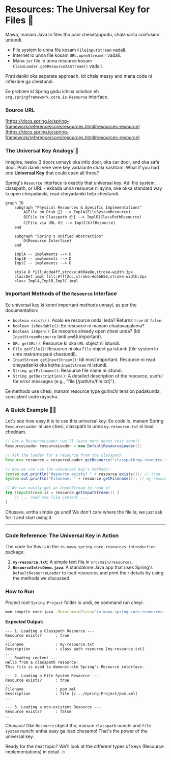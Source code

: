 # Resources: The Universal Key for Files 🔑

Mawa, manam Java lo files tho pani chesetappudu, chala sarlu confusion untundi.
-   File system lo unna file kosam `FileInputStream` vadali.
-   Internet lo unna file kosam `URL.openStream()` vadali.
-   Mana `jar` file lo unna resource kosam `ClassLoader.getResourceAsStream()` vadali.

Prati daniki oka separate approach. Idi chala messy and mana code ni inflexible ga chestundi.

Ee problem ki Spring gadu ichina solution eh `org.springframework.core.io.Resource` interface.

### Source URL
[https://docs.spring.io/spring-framework/reference/core/resources.html#resources-resource](https://docs.spring.io/spring-framework/reference/core/resources.html#resources-resource)

### The Universal Key Analogy 🔑
Imagine, neeku 3 doors unnayi: oka intlo door, oka car door, and oka safe door. Prati daniki vere vere key vadalante chala kashtam. What if you had one **Universal Key** that could open all three?

Spring's `Resource` interface is exactly that universal key. Adi file system, classpath, or URL - ekkada unna resource ni ayina, oke okka standard way lo open cheyadaniki, read cheyadaniki help chestundi.

```mermaid
graph TD
    subgraph "Physical Resources & Specific Implementations"
        A[File on Disk 💾] --> ImplA(FileSystemResource)
        B[File in Classpath 📦] --> ImplB(ClassPathResource)
        C[File via URL 🌐] --> ImplC(UrlResource)
    end

    subgraph "Spring's Unified Abstraction"
        D{Resource Interface}
    end

    ImplA -- implements --> D
    ImplB -- implements --> D
    ImplC -- implements --> D

    style D fill:#cde4ff,stroke:#004a9e,stroke-width:3px
    classDef impl fill:#fff2cc,stroke:#d6b656,stroke-width:2px
    class ImplA,ImplB,ImplC impl
```

### Important Methods of the `Resource` Interface
Ee universal key ki konni important methods unnayi, as per the documentation:

-   `boolean exists()`: Asalu ee resource unda, leda? Returns `true` or `false`.
-   `boolean isReadable()`: Ee resource ni manam chadavagalama?
-   `boolean isOpen()`: Ee resource already open chesi unda? (Idi `InputStreamResource` lanti వాటికి important).
-   `URL getURL()`: Resource ki oka `URL` object ni istundi.
-   `File getFile()`: Resource ni oka `File` object ga istundi (file system lo unte matrame pani chestundi).
-   `InputStream getInputStream()`: Idi most important. Resource ni read cheyadaniki oka kotha `InputStream` ni istundi.
-   `String getFilename()`: Resource file name ni istundi.
-   `String getDescription()`: A detailed description of the resource, useful for error messages (e.g., "file [/path/to/file.txt]").

Ee methods use chesi, manam resource type gurinchi tension padakunda, consistent code rayochu.

### A Quick Example 🧑‍💻
Let's see how easy it is to use this universal key. Ee code lo, manam Spring `ResourceLoader` ni use chesi, classpath lo unna `my-resource.txt` ni load cheddam.

```java
// Get a ResourceLoader (we'll learn more about this soon!)
ResourceLoader resourceLoader = new DefaultResourceLoader();

// Ask the loader for a resource from the classpath
Resource resource = resourceLoader.getResource("classpath:my-resource.txt");

// Now we can use the universal key's methods!
System.out.println("Resource exists? " + resource.exists()); // true
System.out.println("Filename: " + resource.getFilename()); // my-resource.txt

// We can easily get an InputStream to read it
try (InputStream is = resource.getInputStream()) {
    // ... read the file content ...
}
```
Chusava, entha simple ga undi! We don't care where the file is; we just ask for it and start using it.

---
### Code Reference: The Universal Key in Action
The code for this is in the `io.mawa.spring.core.resources.introduction` package.

1.  **`my-resource.txt`**: A simple text file in `src/main/resources`.
2.  **`ResourceIntroDemo.java`**: A standalone Java app that uses Spring's `DefaultResourceLoader` to load resources and print their details by using the methods we discussed.

### How to Run
Project root `Spring-Project` folder lo undi, ee command run cheyi:
```bash
mvn compile exec:java -Dexec.mainClass="io.mawa.spring.core.resources.introduction.ResourceIntroDemo"
```
**Expected Output:**
```
--- 1. Loading a Classpath Resource ---
Resource exists?      : true
...
Filename              : my-resource.txt
Description           : class path resource [my-resource.txt]
...
--- Reading content ---
Hello from a classpath resource!
This file is used to demonstrate Spring's Resource interface.

--- 2. Loading a File System Resource ---
Resource exists?      : true
...
Filename              : pom.xml
Description           : file [/.../Spring-Project/pom.xml]
...

--- 3. Loading a non-existent Resource ---
Resource exists?      : false
...
```
Chusava! Oke `Resource` object tho, manam `classpath` nunchi and `file system` nunchi entha easy ga load chesamo! That's the power of the universal key.

Ready for the next topic? We'll look at the different types of keys (Resource implementations) in detail. 🔥

